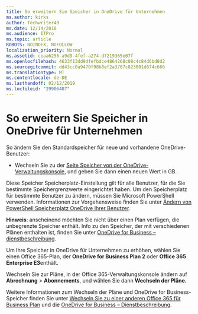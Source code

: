 ```yaml
---
title: So erweitern Sie Speicher in OneDrive für Unternehmen
ms.author: kirks
author: Techwriter40
ms.date: 12/14/2018
ms.audience: ITPro
ms.topic: article
ROBOTS: NOINDEX, NOFOLLOW
localization_priority: Normal
ms.assetid: ceaa6256-a9d9-4fef-a274-d7219365e07f
ms.openlocfilehash: 4633f13dd9dfefbdce4864268c08c4c84d6bd8d2
ms.sourcegitcommit: dd43cc0a9470f98b8ef2a3787c823801d674c666
ms.translationtype: MT
ms.contentlocale: de-DE
ms.lasthandoff: 02/12/2019
ms.locfileid: "29906407"
---
```

# <a name="how-to-increase-storage-in-onedrive-for-business"></a>So erweitern Sie Speicher in OneDrive für Unternehmen

So ändern Sie den Standardspeicher für neue und vorhandene OneDrive-Benutzer:
  
- Wechseln Sie zu der [Seite Speicher von der OneDrive-Verwaltungskonsole](https://admin.onedrive.com/?v=StorageSettings), und geben Sie dann einen neuen Wert in GB.
    
Diese Speicher Speicherplatz-Einstellung gilt für alle Benutzer, für die Sie bestimmte Speichergrenzwerte eingerichtet haben. Um den Speicherplatz für bestimmte Benutzer zu ändern, müssen Sie Microsoft PowerShell verwenden. Informationen zur Vorgehensweise finden Sie unter [Ändern von PowerShell Speicherplatz OneDrive Ihrer Benutzer](https://go.microsoft.com/fwlink/?linkid=866402). 
  
 **Hinweis**: anscheinend möchten Sie nicht über einen Plan verfügen, die unbegrenzte Speicher enthält. Info zu den Speicher, der mit verschiedenen Plänen enthalten ist, finden Sie unter [OneDrive for Business – dienstbeschreibung](https://go.microsoft.com/fwlink/p/?LinkID=826071).
  
Um Ihre Speicher in OneDrive für Unternehmen zu erhöhen, wählen Sie einen Office 365-Plan, der **OneDrive for Business Plan 2** oder **Office 365 Enterprise E3**enthält. 
  
Wechseln Sie zur Pläne, in der Office 365-Verwaltungskonsole ändern auf **Abrechnung** \> **Abonnements**, und wählen Sie dann **Wechseln der Pläne.**
  
Weitere Informationen zum Wechseln der Pläne und OneDrive for Business-Speicher finden Sie unter [Wechseln Sie zu einer anderen Office 365 für Business Plan](https://go.microsoft.com/fwlink/?LinkId=2031117) und die [OneDrive for Business – Dienstbeschreibung](https://go.microsoft.com/fwlink/?LinkId-2031122).
  

